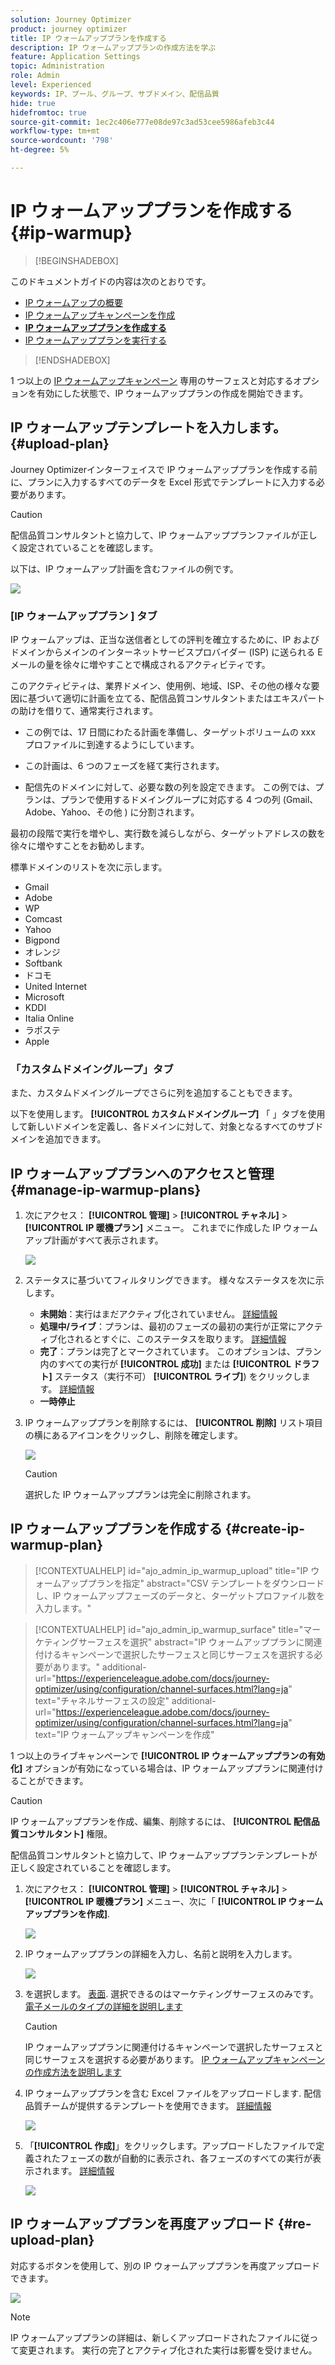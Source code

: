 ```yaml
---
solution: Journey Optimizer
product: journey optimizer
title: IP ウォームアッププランを作成する
description: IP ウォームアッププランの作成方法を学ぶ
feature: Application Settings
topic: Administration
role: Admin
level: Experienced
keywords: IP、プール、グループ、サブドメイン、配信品質
hide: true
hidefromtoc: true
source-git-commit: 1ec2c406e777e08de97c3ad53cee5986afeb3c44
workflow-type: tm+mt
source-wordcount: '798'
ht-degree: 5%

---
```


# IP ウォームアッププランを作成する {#ip-warmup}

>[!BEGINSHADEBOX]

このドキュメントガイドの内容は次のとおりです。

* [IP ウォームアップの概要](ip-warmup-gs.md)
* [IP ウォームアップキャンペーンを作成](ip-warmup-campaign.md)
* **[IP ウォームアッププランを作成する](ip-warmup-plan.md)**
* [IP ウォームアッププランを実行する](ip-warmup-running.md)

>[!ENDSHADEBOX]

1 つ以上の [IP ウォームアップキャンペーン](ip-warmup-campaign.md) 専用のサーフェスと対応するオプションを有効にした状態で、IP ウォームアッププランの作成を開始できます。

## IP ウォームアップテンプレートを入力します。 {#upload-plan}

Journey Optimizerインターフェイスで IP ウォームアッププランを作成する前に、プランに入力するすべてのデータを Excel 形式でテンプレートに入力する必要があります。

>[!CAUTION]
>
>配信品質コンサルタントと協力して、IP ウォームアッププランファイルが正しく設定されていることを確認します。

以下は、IP ウォームアップ計画を含むファイルの例です。

![](assets/ip-warmup-sample-file.png)

### [IP ウォームアッププラン ] タブ

IP ウォームアップは、正当な送信者としての評判を確立するために、IP およびドメインからメインのインターネットサービスプロバイダー (ISP) に送られる E メールの量を徐々に増やすことで構成されるアクティビティです。

このアクティビティは、業界ドメイン、使用例、地域、ISP、その他の様々な要因に基づいて適切に計画を立てる、配信品質コンサルタントまたはエキスパートの助けを借りて、通常実行されます。

* この例では、17 日間にわたる計画を準備し、ターゲットボリュームの xxx プロファイルに到達するようにしています。

* この計画は、6 つのフェーズを経て実行されます。

* 配信先のドメインに対して、必要な数の列を設定できます。 この例では、プランは、プランで使用するドメイングループに対応する 4 つの列 (Gmail、Adobe、Yahoo、その他 ) に分割されます。

最初の段階で実行を増やし、実行数を減らしながら、ターゲットアドレスの数を徐々に増やすことをお勧めします。

標準ドメインのリストを次に示します。

* Gmail
* Adobe
* WP
* Comcast
* Yahoo
* Bigpond
* オレンジ
* Softbank
* ドコモ
* United Internet
* Microsoft
* KDDI
* Italia Online
* ラポステ
* Apple

### 「カスタムドメイングループ」タブ

また、カスタムドメイングループでさらに列を追加することもできます。

以下を使用します。 **[!UICONTROL カスタムドメイングループ]** 「 」タブを使用して新しいドメインを定義し、各ドメインに対して、対象となるすべてのサブドメインを追加できます。<!--TBC-->

## IP ウォームアッププランへのアクセスと管理 {#manage-ip-warmup-plans}

1. 次にアクセス： **[!UICONTROL 管理]** > **[!UICONTROL チャネル]** > **[!UICONTROL IP 暖機プラン]** メニュー。 これまでに作成した IP ウォームアップ計画がすべて表示されます。

   ![](assets/ip-warmup-filter-list.png)

1. ステータスに基づいてフィルタリングできます。 様々なステータスを次に示します。

   * **未開始**：実行はまだアクティブ化されていません。 [詳細情報](ip-warmup-running.md#define-runs)
   * **処理中/ライブ**：プランは、最初のフェーズの最初の実行が正常にアクティブ化されるとすぐに、このステータスを取ります。 [詳細情報](ip-warmup-running.md#define-runs)
   * **完了**：プランは完了とマークされています。 このオプションは、プラン内のすべての実行が **[!UICONTROL 成功]** または **[!UICONTROL ドラフト]** ステータス（実行不可） **[!UICONTROL ライブ]**) をクリックします。 [詳細情報](ip-warmup-running.md#define-runs#mark-as-completed)
   * **一時停止**<!--: to check (user action)-->

1. IP ウォームアッププランを削除するには、 **[!UICONTROL 削除]** リスト項目の横にあるアイコンをクリックし、削除を確定します。

   ![](assets/ip-warmup-delete-plan.png)

   >[!CAUTION]
   >
   >選択した IP ウォームアッププランは完全に削除されます。

## IP ウォームアッププランを作成する {#create-ip-warmup-plan}

>[!CONTEXTUALHELP]
>id="ajo_admin_ip_warmup_upload"
>title="IP ウォームアッププランを指定"
>abstract="CSV テンプレートをダウンロードし、IP ウォームアップフェーズのデータと、ターゲットプロファイル数を入力します。"

>[!CONTEXTUALHELP]
>id="ajo_admin_ip_warmup_surface"
>title="マーケティングサーフェスを選択"
>abstract="IP ウォームアッププランに関連付けるキャンペーンで選択したサーフェスと同じサーフェスを選択する必要があります。"
>additional-url="https://experienceleague.adobe.com/docs/journey-optimizer/using/configuration/channel-surfaces.html?lang=ja" text="チャネルサーフェスの設定"
>additional-url="https://experienceleague.adobe.com/docs/journey-optimizer/using/configuration/channel-surfaces.html?lang=ja" text="IP ウォームアップキャンペーンを作成"

1 つ以上のライブキャンペーンで **[!UICONTROL IP ウォームアッププランの有効化]** オプションが有効になっている場合は、IP ウォームアッププランに関連付けることができます。

>[!CAUTION]
>
>IP ウォームアッププランを作成、編集、削除するには、 **[!UICONTROL 配信品質コンサルタント]** 権限。 <!--Learn more on managing [!DNL Journey Optimizer] users' access rights in [this section](../administration/permissions-overview.md).-->
>
>配信品質コンサルタントと協力して、IP ウォームアッププランテンプレートが正しく設定されていることを確認します。 <!--TBC-->

1. 次にアクセス： **[!UICONTROL 管理]** > **[!UICONTROL チャネル]** > **[!UICONTROL IP 暖機プラン]** メニュー、次に「 **[!UICONTROL IP ウォームアッププランを作成]**.

   ![](assets/ip-warmup-create-plan.png)

1. IP ウォームアッププランの詳細を入力し、名前と説明を入力します。

   ![](assets/ip-warmup-plan-details.png)

1. を選択します。 [表面](channel-surfaces.md). 選択できるのはマーケティングサーフェスのみです。 [電子メールのタイプの詳細を説明します](../email/email-settings.md#email-type)

   >[!CAUTION]
   >
   >IP ウォームアッププランに関連付けるキャンペーンで選択したサーフェスと同じサーフェスを選択する必要があります。 [IP ウォームアップキャンペーンの作成方法を説明します](#create-ip-warmup-campaign)

1. IP ウォームアッププランを含む Excel ファイルをアップロードします<!--which formats are allowed?-->. 配信品質チームが提供するテンプレートを使用できます。<!--TBC?--> [詳細情報](#upload-plan)
   <!--
    You can also download the Excel template from the [!DNL Journey Optimizer] user interface and upload it after filling it with the IP warmup details.-->

   ![](assets/ip-warmup-upload-success.png)

1. 「**[!UICONTROL 作成]**」をクリックします。アップロードしたファイルで定義されたフェーズの数が自動的に表示され、各フェーズのすべての実行が表示されます。 [詳細情報](#upload-plan)

   ![](assets/ip-warmup-plan-phases.png)

## IP ウォームアッププランを再度アップロード {#re-upload-plan}

対応するボタンを使用して、別の IP ウォームアッププランを再度アップロードできます。

![](assets/ip-warmup-re-upload-plan.png)

>[!NOTE]
>
>IP ウォームアッププランの詳細は、新しくアップロードされたファイルに従って変更されます。 実行の完了とアクティブ化された実行は影響を受けません。